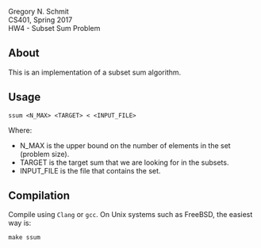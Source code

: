 Gregory N. Schmit  
CS401, Spring 2017  
HW4 - Subset Sum Problem  

## About

This is an implementation of a subset sum algorithm.

## Usage

`ssum <N_MAX> <TARGET> < <INPUT_FILE>`

Where:

 - N_MAX is the upper bound on the number of elements in the set (problem size).
 - TARGET is the target sum that we are looking for in the subsets.
 - INPUT_FILE is the file that contains the set.

## Compilation

Compile using `Clang` or `gcc`. On Unix systems such as FreeBSD, the easiest way is:

`make ssum`
